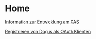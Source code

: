 # Home

[Information zur Entwicklung am CAS](cas_developer_guide.md)

[Registrieren von Dogus als OAuth Klienten](oauth/oauth_guide.md) 
